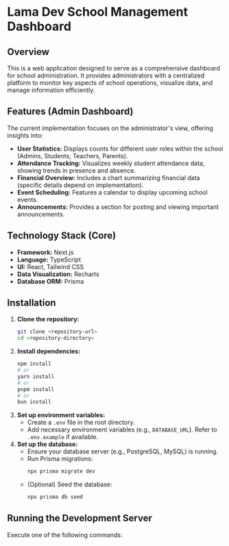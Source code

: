 # Lama Dev School Management Dashboard

## Overview

This is a web application designed to serve as a comprehensive dashboard for school administration. It provides administrators with a centralized platform to monitor key aspects of school operations, visualize data, and manage information efficiently.

## Features (Admin Dashboard)

The current implementation focuses on the administrator's view, offering insights into:

*   **User Statistics:** Displays counts for different user roles within the school (Admins, Students, Teachers, Parents).
*   **Attendance Tracking:** Visualizes weekly student attendance data, showing trends in presence and absence.
*   **Financial Overview:** Includes a chart summarizing financial data (specific details depend on implementation).
*   **Event Scheduling:** Features a calendar to display upcoming school events.
*   **Announcements:** Provides a section for posting and viewing important announcements.

## Technology Stack (Core)

*   **Framework:** Next.js
*   **Language:** TypeScript
*   **UI:** React, Tailwind CSS
*   **Data Visualization:** Recharts
*   **Database ORM:** Prisma

## Installation

1.  **Clone the repository:**
    ```bash
    git clone <repository-url>
    cd <repository-directory>
    ```
2.  **Install dependencies:**
    ```bash
    npm install
    # or
    yarn install
    # or
    pnpm install
    # or
    bun install
    ```
3.  **Set up environment variables:**
    *   Create a `.env` file in the root directory.
    *   Add necessary environment variables (e.g., `DATABASE_URL`). Refer to `.env.example` if available.
4.  **Set up the database:**
    *   Ensure your database server (e.g., PostgreSQL, MySQL) is running.
    *   Run Prisma migrations:
        ```bash
        npx prisma migrate dev
        ```
    *   (Optional) Seed the database:
        ```bash
        npx prisma db seed
        ```

## Running the Development Server

Execute one of the following commands:

